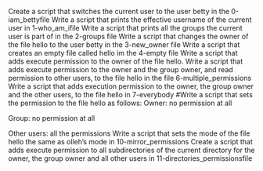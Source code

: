 Create a script that switches the current user to the user betty in the 0-iam_bettyfile
Write a script that prints the effective username of the current user in 1-who_am_ifile
Write a script that prints all the groups the current user is part of in the 2-groups file
Write a script that changes the owner of the file hello to the user betty in the  3-new_owner file
Write a script that creates an empty file called hello im the 4-empty file
Write a script that adds execute permission to the owner of the file hello.
Write a script that adds execute permission to the owner and the group owner, and read permission to other users, to the file hello in the file 6-multiple_permissions
Write a script that adds execution permission to the owner, the group owner and the other users, to the file hello in 7-everybody
#Write a script that sets the permission to the file hello as follows: 
          Owner: no permission at all

Group: no permission at all

Other users: all the permissions
Write a script that sets the mode of the file hello the same as olleh’s mode in 10-mirror_permissions
Create a script that adds execute permission to all subdirectories of the current directory for the owner, the group owner and all other users in 11-directories_permissionsfile 
